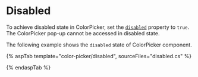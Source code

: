 # Disabled

To achieve disabled state in ColorPicker, set the [`disabled`](https://help.syncfusion.com/cr/aspnetcore-js2/Syncfusion.EJ2.Inputs.ColorPicker.html#Syncfusion_EJ2_Inputs_ColorPicker_Disabled) property to `true`. The ColorPicker pop-up cannot be accessed in disabled state.

The following example shows the `disabled` state of ColorPicker component.

{% aspTab template="color-picker/disabled", sourceFiles="disabled.cs" %}

{% endaspTab %}
